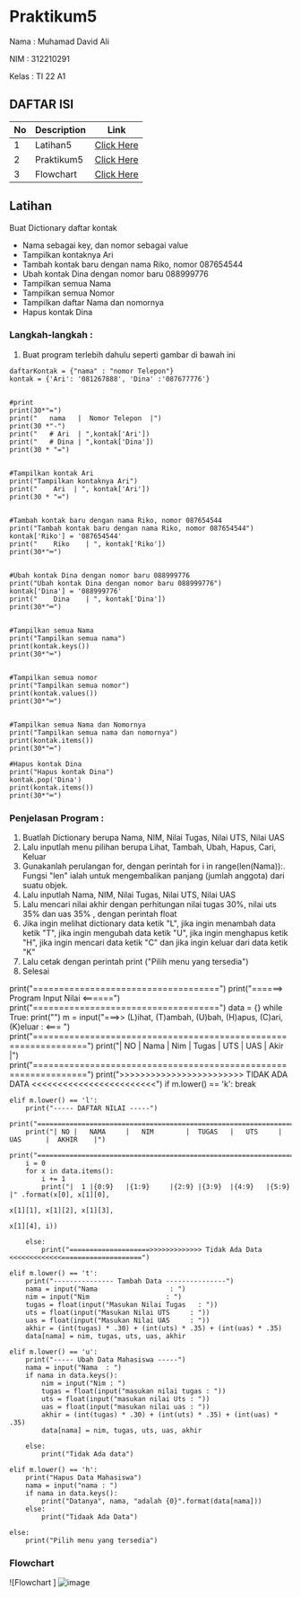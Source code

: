 # Praktikum5
Nama : Muhamad David Ali

NIM : 312210291

Kelas : TI 22 A1

## DAFTAR ISI <br>
| No | Description | Link |
|-----|------|-----|
|1|Latihan5|[Click Here](https://github.com/Luxcario/Praktikum5#latihan)|
|2|Praktikum5 |[Click Here](https://github.com/Luxcario/Praktikum5#langkah-langkah-)|
|3|Flowchart| [Click Here](https://github.com/Luxcario/Praktikum5/blob/main/README.md#flowchart)|

## Latihan
Buat Dictionary daftar kontak
- Nama sebagai key, dan nomor sebagai value
- Tampilkan kontaknya Ari
- Tambah kontak baru dengan nama Riko, nomor 087654544
- Ubah kontak Dina dengan nomor baru 088999776
- Tampilkan semua Nama
- Tampilkan semua Nomor
- Tampilkan daftar Nama dan nomornya
- Hapus kontak Dina

### Langkah-langkah :
1. Buat program terlebih dahulu seperti gambar di bawah ini

```
daftarKontak = {"nama" : "nomor Telepon"}
kontak = {'Ari': '081267888', 'Dina' :'087677776'}


#print
print(30*"=")
print("   nama   |  Nomor Telepon  |")
print(30 *"-")
print("   # Ari  | ",kontak['Ari'])
print("   # Dina | ",kontak['Dina'])
print(30 * "=")


#Tampilkan kontak Ari
print("Tampilkan kontaknya Ari")
print("    Ari  | ", kontak['Ari'])
print(30 * "=")


#Tambah kontak baru dengan nama Riko, nomor 087654544
print("Tambah kontak baru dengan nama Riko, nomor 087654544")
kontak['Riko'] = '087654544'
print("    Riko    | ", kontak['Riko'])
print(30*"═")


#Ubah kontak Dina dengan nomor baru 088999776
print("Ubah kontak Dina dengan nomor baru 088999776")
kontak['Dina'] = '088999776'
print("    Dina    | ", kontak['Dina'])
print(30*"═")


#Tampilkan semua Nama
print("Tampilkan semua nama")
print(kontak.keys())
print(30*"═")


#Tampilkan semua nomor
print("Tampilkan semua nomor")
print(kontak.values())
print(30*"═")


#Tampilkan semua Nama dan Nomornya
print("Tampilkan semua nama dan nomornya")
print(kontak.items())
print(30*"═")

#Hapus kontak Dina
print("Hapus kontak Dina")
kontak.pop('Dina')
print(kontak.items())
print(30*"═")                    
````





### Penjelasan Program :
1. Buatlah Dictionary berupa Nama, NIM, Nilai Tugas, Nilai UTS, Nilai UAS
2. Lalu inputlah menu pilihan berupa Lihat, Tambah, Ubah, Hapus, Cari, Keluar
3. Gunakanlah perulangan for, dengan perintah for i in range(len(Nama)):. Fungsi "len" ialah untuk mengembalikan panjang (jumlah anggota) dari suatu objek.
4. Lalu inputlah Nama, NIM, Nilai Tugas, Nilai UTS, Nilai UAS
5. Lalu mencari nilai akhir dengan perhitungan nilai tugas 30%, nilai uts 35% dan uas 35% , dengan perintah float
6. Jika ingin melihat dictionary data ketik "L", jika ingin menambah data ketik "T", jika ingin mengubah data ketik "U", jika ingin menghapus ketik "H", jika ingin mencari data ketik "C" dan jika ingin keluar dari data ketik "K"
7. Lalu cetak dengan perintah print ("Pilih menu yang tersedia")
8. Selesai


print("====================================")
print("======>  Program Input Nilai  <======")
print("====================================")
data = {}
while True:
    print("")
    m = input("===>> (L)ihat, (T)ambah, (U)bah, (H)apus, (C)ari, (K)eluar : <=== ")
    print("================================================================")
    print("| NO |  Nama     |   Nim    |  Tugas  |  UTS  |  UAS  |   Akir |")
    print("================================================================")
    print(">>>>>>>>>>>>>>>>>>>>>>>> TIDAK ADA DATA <<<<<<<<<<<<<<<<<<<<<<<<")
    if m.lower() == 'k':
        break

    elif m.lower() == 'l':
        print("----- DAFTAR NILAI -----")
        print("==================================================================================")
        print("| NO |   NAMA     |   NIM        |  TUGAS   |   UTS     |   UAS      |  AKHIR    |")
        print("==================================================================================")
        i = 0
        for x in data.items():
            i += 1
            print("|  1 |{0:9}   |{1:9}     |{2:9} |{3:9}  |{4:9}   |{5:9}  |" .format(x[0], x[1][0],
                                                                                       x[1][1], x[1][2], x[1][3],
                                                                                       x[1][4], i))

        else:
            print("====================>>>>>>>>>>>>> Tidak Ada Data <<<<<<<<<<<<<====================")

    elif m.lower() == 't':
        print("--------------- Tambah Data ---------------")
        nama = input("Nama                  : ")
        nim = input("Nim                   : ")
        tugas = float(input("Masukan Nilai Tugas   : "))
        uts = float(input("Masukan Nilai UTS     : "))
        uas = float(input("Masukan Nilai UAS     : "))
        akhir = (int(tugas) * .30) + (int(uts) * .35) + (int(uas) * .35)
        data[nama] = nim, tugas, uts, uas, akhir

    elif m.lower() == 'u':
        print("----- Ubah Data Mahasiswa -----")
        nama = input("Nama  : ")
        if nama in data.keys():
            nim = input("Nim : ")
            tugas = float(input("masukan nilai tugas : "))
            uts = float(input("masukan nilai Uts : "))
            uas = float(input("masukan nilai uas : "))
            akhir = (int(tugas) * .30) + (int(uts) * .35) + (int(uas) * .35)
            data[nama] = nim, tugas, uts, uas, akhir

        else:
            print("Tidak Ada data")

    elif m.lower() == 'h':
        print("Hapus Data Mahasiswa")
        nama = input("nama : ")
        if nama in data.keys():
            print("Datanya", nama, "adalah {0}".format(data[nama]))
        else:
            print("Tidaak Ada Data")

    else:
        print("Pilih menu yang tersedia")

### Flowchart 

![Flowchart ] 
![image](https://user-images.githubusercontent.com/116184002/204699668-3ba3c465-d41b-4190-8b43-926d4ceb28d7.png)

